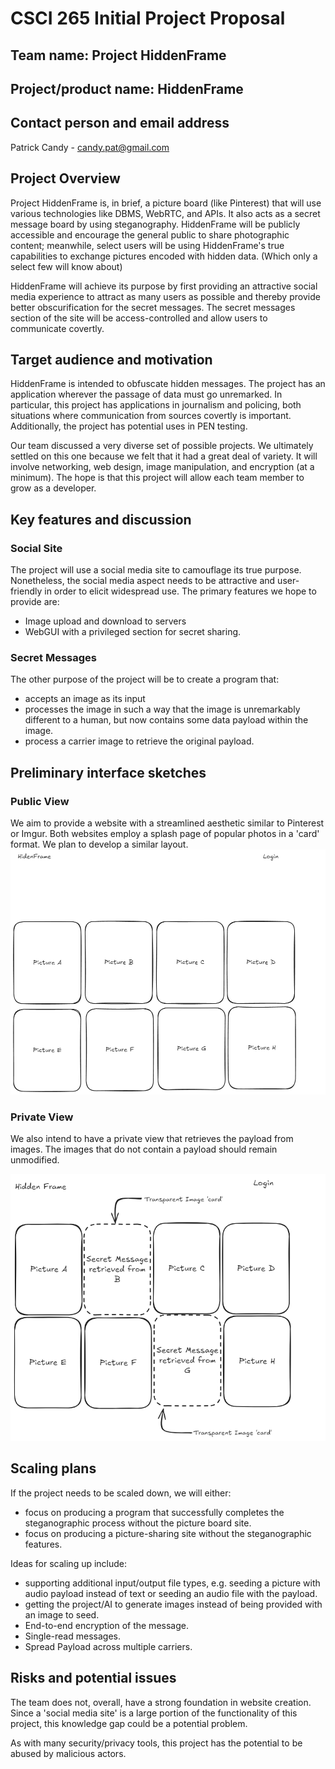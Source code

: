 
# CSCI 265 Initial Project Proposal

## Team name: Project HiddenFrame

## Project/product name: HiddenFrame

## Contact person and email address

Patrick Candy - candy.pat@gmail.com

## Project Overview

Project HiddenFrame is, in brief, a picture board (like Pinterest) that will use various technologies like DBMS, WebRTC, and APIs. It also acts as a secret message board by using steganography. HiddenFrame will be publicly accessible and encourage the general public to share photographic content; meanwhile, select users will be using HiddenFrame's true capabilities to exchange pictures encoded with hidden data. (Which only a select few will know about)

HiddenFrame will achieve its purpose by first providing an attractive social media experience to attract as many users as possible and thereby provide better obscurification for the secret messages. The secret messages section of the site will be access-controlled and allow users to communicate covertly.

## Target audience and motivation

HiddenFrame is intended to obfuscate hidden messages. The project has an application wherever the passage of data must go unremarked. In particular, this project has applications in journalism and policing, both situations where communication from sources covertly is important. Additionally, the project has potential uses in PEN testing.

Our team discussed a very diverse set of possible projects. We ultimately settled on this one because we felt that it had a great deal of variety. It will involve networking, web design, image manipulation, and encryption (at a minimum). The hope is that this project will allow each team member to grow as a developer. 

## Key features and discussion

### Social Site

The project will use a social media site to camouflage its true purpose. Nonetheless, the social media aspect needs to be attractive and user-friendly in order to elicit widespread use. The primary features we hope to provide are:
- Image upload and download to servers
- WebGUI with a privileged section for secret sharing.

### Secret Messages

The other purpose of the project will be to create a program that: 
- accepts an image as its input 
- processes the image in such a way that the image is unremarkably different to a human, but now contains some data payload within the image.
- process a carrier image to retrieve the original payload. 

## Preliminary interface sketches

### Public View
We aim to provide a website with a streamlined aesthetic similar to Pinterest or Imgur. Both websites employ a splash page of popular photos in a 'card' format. We plan to develop a similar layout.
![Public View](../resources/images/HiddenFrame%20Public%20View.png)

### Private View
We also intend to have a private view that retrieves the payload from images. The images that do not contain a payload should remain unmodified. 

![Private View](../resources/images/HiddenFrame%20Private%20View.png)

## Scaling plans

If the project needs to be scaled down, we will either: 
- focus on producing a program that successfully completes the steganographic process without the picture board site.
- focus on producing a picture-sharing site without the steganographic features.

Ideas for scaling up include: 
- supporting additional input/output file types, e.g. seeding a picture with audio payload instead of text or seeding an audio file with the payload. 
- getting the project/AI to generate images instead of being provided with an image to seed.
- End-to-end encryption of the message. 
- Single-read messages.
- Spread Payload across multiple carriers. 


## Risks and potential issues

The team does not, overall, have a strong foundation in website creation. Since a 'social media site' is a large portion of the functionality of this project, this knowledge gap could be a potential problem. 

As with many security/privacy tools, this project has the potential to be abused by malicious actors. 
